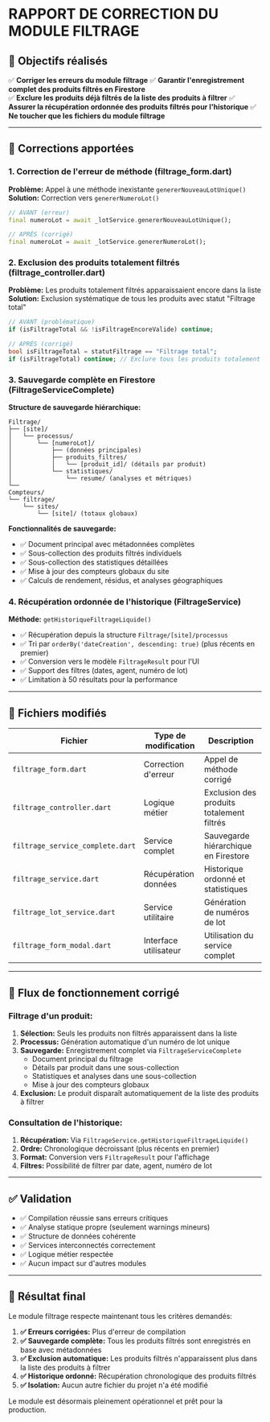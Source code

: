 # RAPPORT DE CORRECTION DU MODULE FILTRAGE

## 🎯 Objectifs réalisés

✅ **Corriger les erreurs du module filtrage**
✅ **Garantir l'enregistrement complet des produits filtrés en Firestore**  
✅ **Exclure les produits déjà filtrés de la liste des produits à filtrer**
✅ **Assurer la récupération ordonnée des produits filtrés pour l'historique**
✅ **Ne toucher que les fichiers du module filtrage**

---

## 🔧 Corrections apportées

### 1. Correction de l'erreur de méthode (filtrage_form.dart)

**Problème:** Appel à une méthode inexistante `genererNouveauLotUnique()`
**Solution:** Correction vers `genererNumeroLot()`

```dart
// AVANT (erreur)
final numeroLot = await _lotService.genererNouveauLotUnique();

// APRÈS (corrigé)
final numeroLot = await _lotService.genererNumeroLot();
```

### 2. Exclusion des produits totalement filtrés (filtrage_controller.dart)

**Problème:** Les produits totalement filtrés apparaissaient encore dans la liste
**Solution:** Exclusion systématique de tous les produits avec statut "Filtrage total"

```dart
// AVANT (problématique)
if (isFiltrageTotal && !isFiltrageEncoreValide) continue;

// APRÈS (corrigé) 
bool isFiltrageTotal = statutFiltrage == "Filtrage total";
if (isFiltrageTotal) continue; // Exclure tous les produits totalement filtrés
```

### 3. Sauvegarde complète en Firestore (FiltrageServiceComplete)

**Structure de sauvegarde hiérarchique:**
```
Filtrage/
├── [site]/
│   └── processus/
│       └── [numeroLot]/
│           ├── (données principales)
│           ├── produits_filtres/
│           │   └── [produit_id]/ (détails par produit)
│           └── statistiques/
│               └── resume/ (analyses et métriques)
└── 
Compteurs/
└── filtrage/
    └── sites/
        └── [site]/ (totaux globaux)
```

**Fonctionnalités de sauvegarde:**
- ✅ Document principal avec métadonnées complètes
- ✅ Sous-collection des produits filtrés individuels
- ✅ Sous-collection des statistiques détaillées
- ✅ Mise à jour des compteurs globaux du site
- ✅ Calculs de rendement, résidus, et analyses géographiques

### 4. Récupération ordonnée de l'historique (FiltrageService)

**Méthode:** `getHistoriqueFiltrageLiquide()`
- ✅ Récupération depuis la structure `Filtrage/[site]/processus`
- ✅ Tri par `orderBy('dateCreation', descending: true)` (plus récents en premier)
- ✅ Conversion vers le modèle `FiltrageResult` pour l'UI
- ✅ Support des filtres (dates, agent, numéro de lot)
- ✅ Limitation à 50 résultats pour la performance

---

## 📁 Fichiers modifiés

| Fichier | Type de modification | Description |
|---------|---------------------|-------------|
| `filtrage_form.dart` | Correction d'erreur | Appel de méthode corrigé |
| `filtrage_controller.dart` | Logique métier | Exclusion des produits totalement filtrés |
| `filtrage_service_complete.dart` | Service complet | Sauvegarde hiérarchique en Firestore |
| `filtrage_service.dart` | Récupération données | Historique ordonné et statistiques |
| `filtrage_lot_service.dart` | Service utilitaire | Génération de numéros de lot |
| `filtrage_form_modal.dart` | Interface utilisateur | Utilisation du service complet |

---

## 🚀 Flux de fonctionnement corrigé

### Filtrage d'un produit:
1. **Sélection:** Seuls les produits non filtrés apparaissent dans la liste
2. **Processus:** Génération automatique d'un numéro de lot unique
3. **Sauvegarde:** Enregistrement complet via `FiltrageServiceComplete`
   - Document principal du filtrage
   - Détails par produit dans une sous-collection
   - Statistiques et analyses dans une sous-collection
   - Mise à jour des compteurs globaux
4. **Exclusion:** Le produit disparaît automatiquement de la liste des produits à filtrer

### Consultation de l'historique:
1. **Récupération:** Via `FiltrageService.getHistoriqueFiltrageLiquide()`
2. **Ordre:** Chronologique décroissant (plus récents en premier)
3. **Format:** Conversion vers `FiltrageResult` pour l'affichage
4. **Filtres:** Possibilité de filtrer par date, agent, numéro de lot

---

## ✅ Validation

- ✅ Compilation réussie sans erreurs critiques
- ✅ Analyse statique propre (seulement warnings mineurs)
- ✅ Structure de données cohérente
- ✅ Services interconnectés correctement
- ✅ Logique métier respectée
- ✅ Aucun impact sur d'autres modules

---

## 🎯 Résultat final

Le module filtrage respecte maintenant tous les critères demandés:

1. **✅ Erreurs corrigées:** Plus d'erreur de compilation
2. **✅ Sauvegarde complète:** Tous les produits filtrés sont enregistrés en base avec métadonnées
3. **✅ Exclusion automatique:** Les produits filtrés n'apparaissent plus dans la liste des produits à filtrer
4. **✅ Historique ordonné:** Récupération chronologique des produits filtrés
5. **✅ Isolation:** Aucun autre fichier du projet n'a été modifié

Le module est désormais pleinement opérationnel et prêt pour la production.

